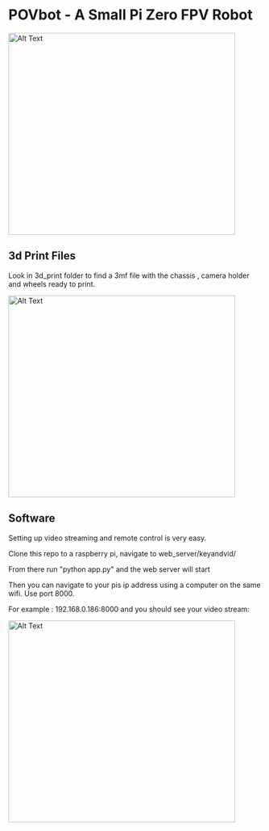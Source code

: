 # POVbot - A Small Pi Zero FPV Robot

<img src="https://github.com/wattnotions/povbot2/assets/7674300/4a9fc191-8f11-4aae-98d8-992cb4aad427" alt="Alt Text" width="450" height="400">


## 3d Print Files

Look in 3d_print folder to find a 3mf file with the chassis , camera holder and wheels ready to print.

<img src="https://github.com/wattnotions/povbot2/assets/7674300/31780969-2fae-40e5-b1e3-d2d0569c6492" alt="Alt Text" width="450" height="400">


## Software

Setting up video streaming and remote control is very easy.

Clone this repo to a raspberry pi, navigate to web_server/keyandvid/

From there run "python app.py" and the web server will start

Then you can navigate to your pis ip address using a computer on the same wifi. Use port 8000.

For example : 192.168.0.186:8000 and you should see your video stream:

<img src="https://github.com/wattnotions/povbot2/assets/7674300/77e1b5a1-4066-4d3a-81a7-38c59279abc4" alt="Alt Text" width="450" height="400">


